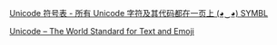 [Unicode 符号表 - 所有 Unicode 字符及其代码都在一页上 (◕‿◕) SYMBL](https://symbl.cc/cn/unicode/table/)

[Unicode – The World Standard for Text and Emoji](https://home.unicode.org/)